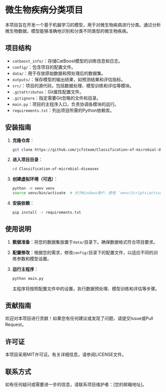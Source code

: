 
# 微生物疾病分类项目

本项目旨在开发一个基于机器学习的模型，用于对微生物疾病进行分类。通过分析微生物数据，模型能够准确地识别和分类不同类型的微生物疾病。

## 项目结构

- `catboost_info/`：存储CatBoost模型的训练信息和日志。
- `config/`：包含项目的配置文件。
- `data/`：用于存放原始数据和预处理后的数据集。
- `outputs/`：保存模型的输出结果，如预测结果和评估指标。
- `src/`：项目的源代码，包括数据处理、模型训练和评估等模块。
- `.gitattributes`：Git属性配置文件。
- `.gitignore`：指定需要Git忽略的文件和目录。
- `main.py`：项目的主程序入口，负责协调各模块的运行。
- `requirements.txt`：列出项目所需的Python依赖库。

## 安装指南

1. **克隆仓库**：

   ```bash
   git clone https://github.com/jcfsteam/Classification-of-microbial-diseases.git
   ```

2. **进入项目目录**：

   ```bash
   cd Classification-of-microbial-diseases
   ```

3. **创建虚拟环境（可选）**：

   ```bash
   python -m venv venv
   source venv/bin/activate  # 对于Windows用户，使用 `venv\Scripts\activate`
   ```

4. **安装依赖**：

   ```bash
   pip install -r requirements.txt
   ```

## 使用说明

1. **数据准备**：将您的数据集放置于`data/`目录下。确保数据格式符合项目要求。

2. **配置修改**：根据您的需求，修改`config/`目录下的配置文件，以适应不同的训练参数和模型设置。

3. **运行主程序**：

   ```bash
   python main.py
   ```

   主程序将按照配置文件中的设置，执行数据预处理、模型训练和评估等步骤。

## 贡献指南

欢迎对本项目进行贡献！如果您有任何建议或发现了问题，请提交Issue或Pull Request。

## 许可证

本项目采用MIT许可证。有关详细信息，请参阅LICENSE文件。

## 联系方式

如有任何疑问或需要进一步的信息，请联系项目维护者：[您的邮箱地址]。 